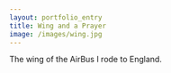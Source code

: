 ```yaml
---
layout: portfolio_entry
title: Wing and a Prayer
image: /images/wing.jpg
---
```


The wing of the AirBus I rode to England.